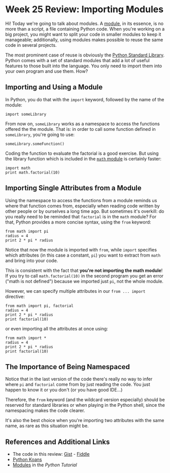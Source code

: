Week 25 Review: Importing Modules
============

Hi!
Today we're going to talk about modules. A [module](http://docs.python.org/2/tutorial/modules.html), in its essence, is no more than a script, a file containing Python code. When you're working on a big project, you might want to split your code in smaller modules to keep it manageable; additionally, using modules makes possible to reuse the same code in several projects.

The most prominent case of reuse is obviously the [Python Standard Library](http://docs.python.org/2/library/). Python comes with a set of standard modules that add a lot of useful features to those built into the language. You only need to import them into your own program and use them. How?

Importing and Using a Module
------------------

In Python, you do that with the `import` keyword, followed by the name of the module:

    import someLibrary
    
From now on, `someLibrary` works as a namespace to access the functions offered the the module. That is: in order to call some function defined in `someLibrary`, you're going to use:
    
    someLibrary.someFunction()
    
Coding the function to evaluate the factorial is a good exercise. But using the library function which is included in the [`math` module](http://docs.python.org/2/library/math.html) is certainly faster:

    import math
    print math.factorial(10)

Importing Single Attributes from a Module
-----------------------------------------

Using the namespace to access the functions from a module reminds us where that function comes from, especially when reading code written by other people or by ourselves a long time ago. But sometimes it's overkill: do you really need to be reminded that `factorial` is in the `math` module? For that, Python provides a more concise syntax, using the `from` keyword:

    from math import pi
    radius = 4
    print 2 * pi * radius

Notice that now the module is imported with `from`, while `import` specifies which attributes (in this case a constant, `pi`) you want to extract from `math` and bring into your code.

This is consistent with the fact that **you're not importing the math module**! If you try to call `math.factorial(10)` in the second program you get an error ("math is not defined") because we imported just `pi`, not the whole module.

However, we can specify multiple attributes in our `from ... import` directive:

    from math import pi, factorial
    radius = 4
    print 2 * pi * radius
    print factorial(10)

or even importing all the attributes at once using:

    from math import *
    radius = 4
    print 2 * pi * radius
    print factorial(10)

The Importance of Being Namespaced
----------------------------------

Notice that in the last version of the code there's really no way to infer where `pi` and `factorial` come from by just reading the code. You just happen to know it or you don't (or you have good IDE...)

Therefore, the `from` keyword (and the wildcard version especially) should be reserved for standard libraries or when playing in the Python shell, since the namespacing makes the code clearer.

It's also the best choice when you're importing two attributes with the same name, as rare as this situation might be.

References and Additional Links
----------------

* The code in this review: [Gist](https://gist.github.com/nofatclips/5653733) - [Fiddle](http://pythonfiddle.com/review-week-modules/)
* [Python Koans](https://github.com/gregmalcolm/python_koans)
* [Modules](http://docs.python.org/2/tutorial/modules.html) in the *Python Tutorial*
